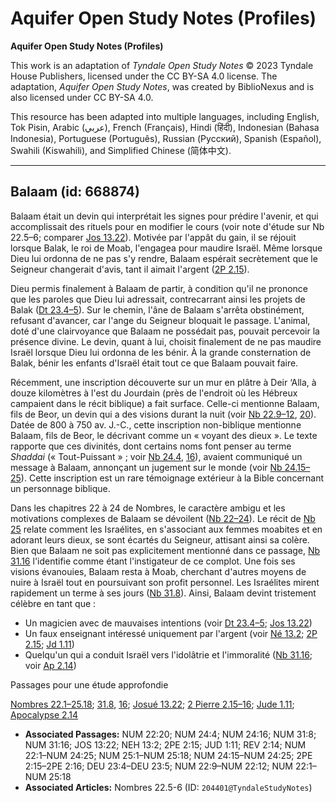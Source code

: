 # Aquifer Open Study Notes (Profiles)

**Aquifer Open Study Notes (Profiles)**

This work is an adaptation of *Tyndale Open Study Notes* © 2023 Tyndale House Publishers, licensed under the CC BY\-SA 4\.0 license. The adaptation, *Aquifer Open Study Notes*, was created by BiblioNexus and is also licensed under CC BY\-SA 4\.0\.

This resource has been adapted into multiple languages, including English, Tok Pisin, Arabic (عربي), French (Français), Hindi (हिंदी), Indonesian (Bahasa Indonesia), Portuguese (Português), Russian (Русский), Spanish (Español), Swahili (Kiswahili), and Simplified Chinese (简体中文).



--------------------------------

## Balaam (id: 668874)

Balaam était un devin qui interprétait les signes pour prédire l'avenir, et qui accomplissait des rituels pour en modifier le cours (voir note d'étude sur Nb 22\.5–6; comparer [Jos 13\.22](https://ref.ly/Josh13:22)). Motivée par l'appât du gain, il se réjouit lorsque Balak, le roi de Moab, l'engagea pour maudire Israël. Même lorsque Dieu lui ordonna de ne pas s'y rendre, Balaam espérait secrètement que le Seigneur changerait d'avis, tant il aimait l'argent ([2P 2\.15](https://ref.ly/2Pet2:15)).

Dieu permis finalement à Balaam de partir, à condition qu'il ne prononce que les paroles que Dieu lui adressait, contrecarrant ainsi les projets de Balak ([Dt 23\.4–5](https://ref.ly/Deut23:4-Deut23:5)). Sur le chemin, l'âne de Balaam s'arrêta obstinément, refusant d'avancer, car l'ange du Seigneur bloquait le passage. L'animal, doté d'une clairvoyance que Balaam ne possédait pas, pouvait percevoir la présence divine. Le devin, quant à lui, choisit finalement de ne pas maudire Israël lorsque Dieu lui ordonna de les bénir. À la grande consternation de Balak, bénir les enfants d'Israël était tout ce que Balaam pouvait faire.

Récemment, une inscription découverte sur un mur en plâtre à Deir ‘Alla, à douze kilomètres à l'est du Jourdain (près de l'endroit où les Hébreux campaient dans le récit biblique) a fait surface. Celle\-ci mentionne Balaam, fils de Beor, un devin qui a des visions durant la nuit (voir [Nb 22\.9–12](https://ref.ly/Num22:9-Num22:12), [20](https://ref.ly/Num22:20)). Datée de 800 à 750 av. J.\-C., cette inscription non\-biblique mentionne Balaam, fils de Beor, le décrivant comme un « voyant des dieux ». Le texte rapporte que ces divinités, dont certains noms font penser au terme *Shaddai* (« Tout\-Puissant » ; voir [Nb 24\.4](https://ref.ly/Num24:4), [16](https://ref.ly/Num24:16)), avaient communiqué un message à Balaam, annonçant un jugement sur le monde (voir [Nb 24\.15–25](https://ref.ly/Num24:15-Num24:25)). Cette inscription est un rare témoignage extérieur à la Bible concernant un personnage biblique.

Dans les chapitres 22 à 24 de Nombres, le caractère ambigu et les motivations complexes de Balaam se dévoilent ([Nb 22–24](https://ref.ly/Num22:1-Num24:25)). Le récit de [Nb 25](https://ref.ly/Num25:1-Num25:18) relate comment les Israélites, en s'associant aux femmes moabites et en adorant leurs dieux, se sont écartés du Seigneur, attisant ainsi sa colère. Bien que Balaam ne soit pas explicitement mentionné dans ce passage, [Nb 31\.16](https://ref.ly/Num31:16) l'identifie comme étant l'instigateur de ce complot. Une fois ses visions évanouies, Balaam resta à Moab, cherchant d'autres moyens de nuire à Israël tout en poursuivant son profit personnel. Les Israélites mirent rapidement un terme à ses jours ([Nb 31\.8](https://ref.ly/Num31:8)). Ainsi, Balaam devint tristement célèbre en tant que :

* Un magicien avec de mauvaises intentions (voir [Dt 23\.4–5](https://ref.ly/Deut23:4-Deut23:5); [Jos 13\.22](https://ref.ly/Josh13:22))
* Un faux enseignant intéressé uniquement par l'argent (voir [Né 13\.2](https://ref.ly/Neh13:2); [2P 2\.15](https://ref.ly/2Pet2:15); [Jd 1\.11](https://ref.ly/Jude1:11))
* Quelqu'un qui a conduit Israël vers l'idolâtrie et l'immoralité ([Nb 31\.16](https://ref.ly/Num31:16); voir [Ap 2\.14](https://ref.ly/Rev2:14))

Passages pour une étude approfondie

[Nombres 22\.1–25\.18](https://ref.ly/Num22:1-Num25:18); [31\.8](https://ref.ly/Num31:8), [16](https://ref.ly/Num31:16); [Josué 13\.22](https://ref.ly/Josh13:22); [2 Pierre 2\.15–16](https://ref.ly/2Pet2:15-2Pet2:16); [Jude 1\.11](https://ref.ly/Jude1:11); [Apocalypse 2\.14](https://ref.ly/Rev2:14)

* **Associated Passages:** NUM 22:20; NUM 24:4; NUM 24:16; NUM 31:8; NUM 31:16; JOS 13:22; NEH 13:2; 2PE 2:15; JUD 1:11; REV 2:14; NUM 22:1–NUM 24:25; NUM 25:1–NUM 25:18; NUM 24:15–NUM 24:25; 2PE 2:15–2PE 2:16; DEU 23:4–DEU 23:5; NUM 22:9–NUM 22:12; NUM 22:1–NUM 25:18
* **Associated Articles:** Nombres 22.5-6 (ID: `204401@TyndaleStudyNotes`)

